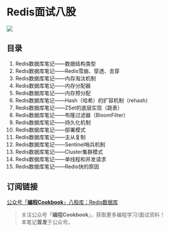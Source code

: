 # Redis面试八股
![](https://github.com/CodingCookbook/Redis/blob/main/File/gzh.png)

## 目录
1. Redis数据库笔记——数据结构类型  
2. Redis数据库笔记——Redis雪崩、穿透、击穿  
3. Redis数据库笔记——内存淘汰机制  
4. Redis数据库笔记——内存分配器  
5. Redis数据库笔记——内存预分配  
6. Redis数据库笔记——Hash（哈希）的扩容机制（rehash）  
7. Redis数据库笔记——ZSet的底层实现（跳表）  
8. Redis数据库笔记——布隆过滤器（BloomFilter）  
9. Redis数据库笔记——持久化机制  
10. Redis数据库笔记——部署模式  
11. Redis数据库笔记——主从复制  
12. Redis数据库笔记——Sentinel哨兵机制  
13. Redis数据库笔记——Cluster集群模式
14. Redis数据库笔记——单线程和并发请求
15. Redis数据库笔记——Redis快的原因  

## 订阅链接
[公众号「**编程Cookbook**」八股库：Redis数据库](https://mp.weixin.qq.com/mp/appmsgalbum?__biz=MzA4Mzc2ODc2Ng==&action=getalbum&album_id=3872358459978956805&scene=173&sessionid=1740491728&enterid=1740491730&from_msgid=2247484881&from_itemidx=1&count=3&nolastread=1#wechat_redirect)


> 关注公众号「**编程Cookbook**」，获取更多编程学习/面试资料！  
> 本笔记**首发**于公众号。
